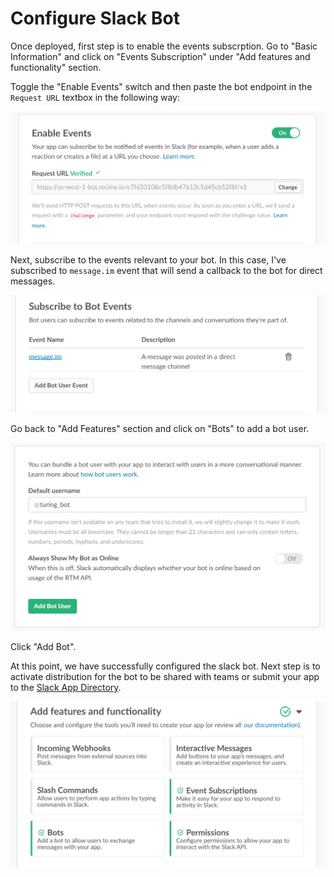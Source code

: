 # Configure Slack Bot

Once deployed, first step is to enable the events subscrption. Go to "Basic Information" and click on "Events Subscription" under "Add features and functionality" section. 



Toggle the "Enable Events" switch and then paste the bot endpoint in the `Request URL` textbox in the following way:

![](event-request-url.png)

Next, subscribe to the events relevant to your bot. In this case, I've subscribed to `message.im` event that will send a callback to the bot for direct messages.

![](slack-bot-events.png)


Go back to "Add Features" section and click on "Bots" to add a bot user.


![](add-a-slack-bot-dialog.png)


Click "Add Bot".


At this point, we have successfully configured the slack bot. Next step is to activate distribution for the bot to be shared with teams or submit your app to the [Slack App Directory](https://slack.com/apps).

![](slack-add-features.png)




